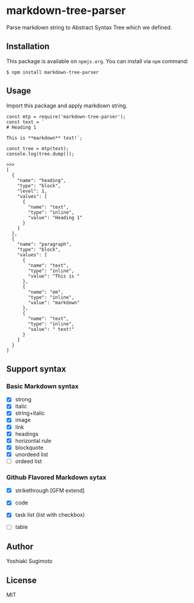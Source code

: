 # markdown-tree-parser

Parse markdown string to Abstract Syntax Tree which we defined.

## Installation

This package is available on `npmjs.org`. You can install via `npm` command:

```
$ npm install markdown-tree-parser
```

## Usage

Import this package and apply markdown string.

```
const mtp = require('markdown-tree-parser');
const text = `
# Heading 1

This is **markdown** text!`;

const tree = mtp(text);
console.log(tree.dump());

>>>
[
  {
    "name": "heading",
    "type": "block",
    "level": 1,
    "values": [
      {
        "name": "text",
        "type": "inline",
        "value": "Heading 1"
      }
    ]
  },
  {
    "name": "paragraph",
    "type": "block",
    "values": [
      {
        "name": "text",
        "type": "inline",
        "value": "This is "
      },
      {
        "name": "em",
        "type": "inline",
        "value": "markdown"
      },
      {
        "name": "text",
        "type": "inline",
        "value": " text!"
      }
    ]
  }
]

```

## Support syntax

### Basic Markdown syntax

- [x] strong
- [x] italic
- [x] string+italic
- [x] image
- [x] link
- [x] headings
- [x] horizontal rule
- [x] blockquote
- [x] unordeed list
- [ ] ordeed list

### Github Flavored Markdown sytax

- [x] strikethrough [GFM extend]
- [x] code
- [x] task list (list with checkbox)
- [ ] table


## Author

Yoshiaki Sugimoto

## License

MIT
